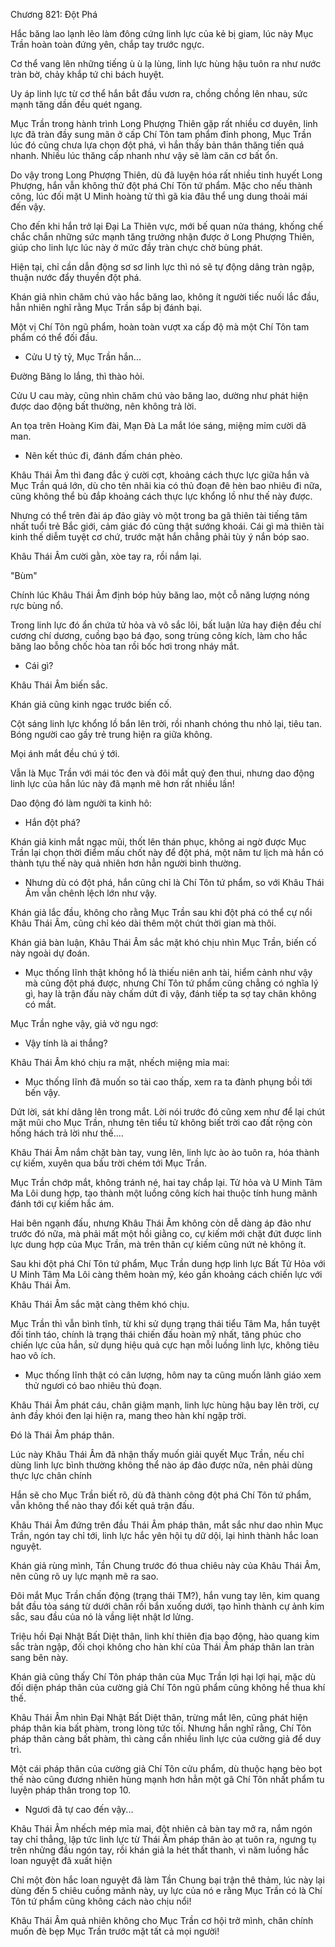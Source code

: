 




Chương 821: Đột Phá


Hắc băng lao lạnh lẽo làm đông cứng linh lực của kẻ bị giam, lúc này Mục Trần hoàn toàn đứng yên, chắp tay trước ngực.

Cơ thể vang lên những tiếng ù ù lạ lùng, linh lực hùng hậu tuôn ra như nước tràn bờ, chảy khắp tứ chi bách huyệt.

Uy áp linh lực từ cơ thể hắn bắt đầu vươn ra, chồng chồng lên nhau, sức mạnh tăng dần đều quét ngang.

Mục Trần trong hành trình Long Phượng Thiên gặp rất nhiều cơ duyên, linh lực đã tràn đầy sung mãn ở cấp Chí Tôn tam phẩm đỉnh phong, Mục Trần lúc đó cũng chưa lựa chọn đột phá, vì hắn thấy bản thân thăng tiến quá nhanh. Nhiều lúc thăng cấp nhanh như vậy sẽ làm căn cơ bất ổn.

Do vậy trong Long Phượng Thiên, dù đã luyện hóa rất nhiều tinh huyết Long Phượng, hắn vẫn không thử đột phá Chí Tôn tứ phẩm. Mặc cho nếu thành công, lúc đối mặt U Minh hoàng tử thì gã kia đâu thể ung dung thoải mái đến vậy.

Cho đến khi hắn trở lại Đại La Thiên vực, mới bế quan nửa tháng, khống chế chắc chắn những sức mạnh tăng trưởng nhận được ở Long Phượng Thiên, giúp cho linh lực lúc này ở mức đầy tràn chực chờ bùng phát.

Hiện tại, chỉ cần dẫn động sơ sơ linh lực thì nó sẽ tự động dâng tràn ngập, thuận nước đẩy thuyền đột phá.

Khán giả nhìn chăm chú vào hắc băng lao, không ít người tiếc nuối lắc đầu, hẳn nhiên nghĩ rằng Mục Trần sắp bị đánh bại.

Một vị Chí Tôn ngũ phẩm, hoàn toàn vượt xa cấp độ mà một Chí Tôn tam phẩm có thể đối đầu.

- Cửu U tỷ tỷ, Mục Trần hắn...

Đường Băng lo lắng, thì thào hỏi.

Cửu U cau mày, cũng nhìn chăm chú vào băng lao, dường như phát hiện được dao động bất thường, nên không trả lời.

An tọa trên Hoàng Kim đài, Mạn Đà La mắt lóe sáng, miệng mỉm cười dã man.

- Nên kết thúc đi, đánh đấm chán phèo.

Khâu Thái Âm thì đang đắc ý cười cợt, khoảng cách thực lực giữa hắn và Mục Trần quá lớn, dù cho tên nhãi kia có thủ đoạn đê hèn bao nhiêu đi nữa, cũng không thể bù đắp khoảng cách thực lực khổng lồ như thế này được.

Nhưng có thể trên đài áp đảo giày vò một trong ba gã thiên tài tiếng tăm nhất tuổi trẻ Bắc giới, cảm giác đó cũng thật sướng khoái. Cái gì mà thiên tài kinh thế diễm tuyệt cơ chứ, trước mặt hắn chẳng phải tùy ý nắn bóp sao.

Khâu Thái Âm cười gằn, xòe tay ra, rồi nắm lại.

"Bùm"

Chính lúc Khâu Thái Âm định bóp hủy băng lao, một cỗ năng lượng nóng rực bùng nổ.

Trong linh lực đó ẩn chứa tử hỏa và vô sắc lôi, bất luận lửa hay điện đều chí cương chí dương, cuồng bạo bá đạo, song trùng công kích, làm cho hắc băng lao bỗng chốc hòa tan rồi bốc hơi trong nháy mắt.

- Cái gì?

Khâu Thái Âm biến sắc.

Khán giả cũng kinh ngạc trước biến cố.

Cột sáng linh lực khổng lồ bắn lên trời, rồi nhanh chóng thu nhỏ lại, tiêu tan. Bóng người cao gầy trẻ trung hiện ra giữa không.

Mọi ánh mắt đều chú ý tới.

Vẫn là Mục Trần với mái tóc đen và đôi mắt quỷ đen thui, nhưng dao động linh lực của hắn lúc này đã mạnh mẽ hơn rất nhiều lần!

Dao động đó làm người ta kinh hô:

- Hắn đột phá?

Khán giả kinh mắt ngạc mũi, thốt lên thán phục, không ai ngờ được Mục Trần lại chọn thời điểm mấu chốt này để đột phá, một năm tư lịch mà hắn có thành tựu thế này quả nhiên hơn hẳn người bình thường.

- Nhưng dù có đột phá, hắn cũng chỉ là Chí Tôn tứ phẩm, so với Khâu Thái Âm vẫn chênh lệch lớn như vậy.

Khán giả lắc đầu, không cho rằng Mục Trần sau khi đột phá có thể cự nổi Khâu Thái Âm, cũng chỉ kéo dài thêm một chút thời gian mà thôi.

Khán giả bàn luận, Khâu Thái Âm sắc mặt khó chịu nhìn Mục Trần, biến cố này ngoài dự đoán.

- Mục thống lĩnh thật không hổ là thiếu niên anh tài, hiểm cảnh như vậy mà cũng đột phá được, nhưng Chí Tôn tứ phẩm cũng chẳng có nghĩa lý gì, hay là trận đấu này chấm dứt đi vậy, đánh tiếp ta sợ tay chân không có mắt.

Mục Trần nghe vậy, giả vờ ngu ngơ:

- Vậy tính là ai thắng?

Khâu Thái Âm khó chịu ra mặt, nhếch miệng mỉa mai:

- Mục thống lĩnh đã muốn so tài cao thấp, xem ra ta đành phụng bồi tới bến vậy.

Dứt lời, sát khí dâng lên trong mắt. Lời nói trước đó cũng xem như để lại chút mặt mũi cho Mục Trần, nhưng tên tiểu tử không biết trời cao đất rộng còn hống hách trả lời như thế....

Khâu Thái Âm nắm chặt bàn tay, vung lên, linh lực ào ào tuôn ra, hóa thành cự kiếm, xuyên qua bầu trời chém tới Mục Trần.

Mục Trần chớp mắt, không tránh né, hai tay chắp lại. Tử hỏa và U Minh Tâm Ma Lôi dung hợp, tạo thành một luồng công kích hai thuộc tính hung mãnh đánh tới cự kiếm hắc ám.

Hai bên ngạnh đấu, nhưng Khâu Thái Âm không còn dễ dàng áp đảo như trước đó nữa, mà phải mất một hồi giằng co, cự kiếm mới chặt đứt được linh lực dung hợp của Mục Trần, mà trên thân cự kiếm cũng nứt nẻ không ít.

Sau khi đột phá Chí Tôn tứ phẩm, Mục Trần dung hợp linh lực Bất Tử Hỏa với U Minh Tâm Ma Lôi càng thêm hoàn mỹ, kéo gần khoảng cách chiến lực với Khâu Thái Âm.

Khâu Thái Âm sắc mặt càng thêm khó chịu.

Mục Trần thì vẫn bình tĩnh, từ khi sử dụng trạng thái tiểu Tâm Ma, hắn tuyệt đối tỉnh táo, chính là trạng thái chiến đấu hoàn mỹ nhất, tăng phúc cho chiến lực của hắn, sử dụng hiệu quả cực hạn mỗi luồng linh lực, không tiêu hao vô ích.

- Mục thống lĩnh thật có cân lượng, hôm nay ta cũng muốn lãnh giáo xem thử ngươi có bao nhiêu thủ đoạn.

Khâu Thái Âm phát cáu, chân giậm mạnh, linh lực hùng hậu bay lên trời, cự ảnh đầy khói đen lại hiện ra, mang theo hàn khí ngập trời.

Đó là Thái Âm pháp thân.

Lúc này Khâu Thái Âm đã nhận thấy muốn giải quyết Mục Trần, nếu chỉ dùng linh lực bình thường không thể nào áp đảo được nữa, nên phải dùng thực lực chân chính

Hắn sẽ cho Mục Trần biết rõ, dù đã thành công đột phá Chí Tôn tứ phẩm, vẫn không thể nào thay đổi kết quả trận đấu.

Khâu Thái Âm đứng trên đầu Thái Âm pháp thân, mắt sắc như dao nhìn Mục Trần, ngón tay chỉ tới, linh lực hắc yên hội tụ dữ dội, lại hình thành hắc loan nguyệt.

Khán giả rùng mình, Tần Chung trước đó thua chiêu này của Khâu Thái Âm, nên cũng rõ uy lực mạnh mẽ ra sao.

Đôi mắt Mục Trần chấn động (trạng thái TM?), hắn vung tay lên, kim quang bắt đầu tỏa sáng từ dưới chân rồi bắn xuống dưới, tạo hình thành cự ảnh kim sắc, sau đầu của nó là vầng liệt nhật lơ lửng.

Triệu hồi Đại Nhật Bất Diệt thân, linh khí thiên địa bạo động, hào quang kim sắc tràn ngập, đối chọi không cho hàn khí của Thái Âm pháp thân lan tràn sang bên này.

Khán giả cũng thấy Chí Tôn pháp thân của Mục Trần lợi hại lợi hại, mặc dù đối diện pháp thân của cường giả Chí Tôn ngũ phẩm cũng không hề thua khí thế.

Khâu Thái Âm nhìn Đại Nhật Bất Diệt thân, trừng mắt lên, cũng phát hiện pháp thân kia bất phàm, trong lòng tức tối. Nhưng hắn nghĩ rằng, Chí Tôn pháp thân càng bất phàm, thì càng cần nhiều linh lực của cường giả để duy trì.

Một cái pháp thân của cường giả Chí Tôn cửu phẩm, dù thuộc hạng bèo bọt thế nào cũng đương nhiên hùng mạnh hơn hẳn một gã Chí Tôn nhất phẩm tu luyện pháp thân trong top 10.

- Ngươi đã tự cao đến vậy...

Khâu Thái Âm nhếch mép mỉa mai, đột nhiên cả bàn tay mở ra, nắm ngón tay chỉ thẳng, lập tức linh lực từ Thái Âm pháp thân ào ạt tuôn ra, ngưng tụ trên nhửng đầu ngón tay, rồi khán giả la hét thất thanh, vì năm luồng hắc loan nguyệt đã xuất hiện

Chỉ một đòn hắc loan nguyệt đã làm Tần Chung bại trận thê thảm, lúc này lại dùng đến 5 chiêu cuồng mãnh này, uy lực của nó e rằng Mục Trần có là Chí Tôn tứ phẩm cũng không cách nào chịu nổi!

Khâu Thái Âm quả nhiên không cho Mục Trần cơ hội trở mình, chân chính muốn đè bẹp Mục Trần trước mặt tất cả mọi người!




